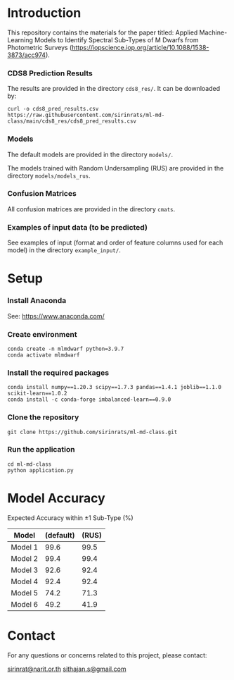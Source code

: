 # Introduction

This repository contains the materials for the paper titled: Applied Machine-Learning Models to Identify Spectral Sub-Types of M Dwarfs from Photometric Surveys (https://iopscience.iop.org/article/10.1088/1538-3873/acc974).

### CDS8 Prediction Results
The results are provided in the directory `cds8_res/`. It can be downloaded by:

```
curl -o cds8_pred_results.csv https://raw.githubusercontent.com/sirinrats/ml-md-class/main/cds8_res/cds8_pred_results.csv
```

### Models
The default models are provided in the directory `models/`.

The models trained with Random Undersampling (RUS) are provided in the directory `models/models_rus`.

### Confusion Matrices
All confusion matrices are provided in the directory `cmats`.

### Examples of input data (to be predicted) 
See examples of input (format and order of feature columns used for each model) in the directory `example_input/`.

# Setup
### Install Anaconda
See: https://www.anaconda.com/

### Create environment
```
conda create -n mlmdwarf python=3.9.7
conda activate mlmdwarf
```

### Install the required packages
```
conda install numpy==1.20.3 scipy==1.7.3 pandas==1.4.1 joblib==1.1.0 scikit-learn==1.0.2
conda install -c conda-forge imbalanced-learn==0.9.0
```

### Clone the repository
`git clone https://github.com/sirinrats/ml-md-class.git`

### Run the application
```
cd ml-md-class
python application.py
```

# Model Accuracy
Expected Accuracy within ±1 Sub-Type (%)

| Model | (default) | (RUS) |
|-------| --------- |-------|
| Model 1  | 99.6  | 99.5 |
| Model 2  | 99.4  | 99.4 |
| Model 3  | 92.6  | 92.4 |
| Model 4  | 92.4  | 92.4 |
| Model 5  | 74.2  | 71.3 |
| Model 6  | 49.2  | 41.9 |


# Contact
For any questions or concerns related to this project, please contact:

sirinrat@narit.or.th
sithajan.s@gmail.com
